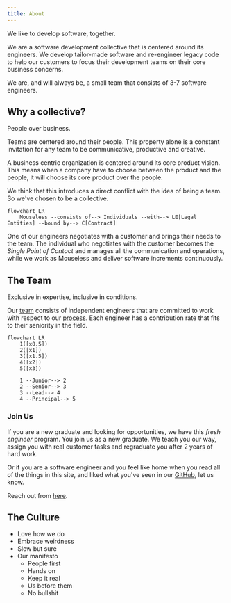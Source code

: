 ```yaml
---
title: About
---
```


We like to develop software, together.

We are a software development collective that is centered around its engineers.
We develop tailor-made software and re-engineer legacy code to help our
customers to focus their development teams on their core business concerns.

We are, and will always be, a small team that consists of 3-7 software
engineers.

## Why a collective?

People over business.

Teams are centered around their people. This property alone is a constant
invitation for any team to be communicative, productive and creative.

A business centric organization is centered around its core product vision. This
means when a company have to choose between the product and the people, it will
choose its core product over the people.

We think that this introduces a direct conflict with the idea of being a team.
So we've chosen to be a collective.

```mermaid
flowchart LR
    Mouseless --consists of--> Individuals --with--> LE[Legal Entities] --bound by--> C[Contract]
```

One of our engineers negotiates with a customer and brings their needs to the
team. The individual who negotiates with the customer becomes the _Single Point
of Contact_ and manages all the communication and operations, while we work as
Mouseless and deliver software increments continuously.


## The Team

Exclusive in expertise, inclusive in conditions.

Our [team][github-people] consists of independent engineers that are committed
to work with respect to our [process](./process.md). Each engineer has a
contribution rate that fits to their seniority in the field.

```mermaid
flowchart LR
    1([x0.5])
    2([x1])
    3([x1.5])
    4([x2])
    5([x3])

    1 --Junior--> 2
    2 --Senior--> 3
    3 --Lead--> 4
    4 --Principal--> 5
```

### Join Us

If you are a new graduate and looking for opportunities, we have this _fresh
engineer_ program. You join us as a new graduate. We teach you our way, assign
you with real customer tasks and regraduate you after 2 years of hard work.

Or if you are a software engineer and you feel like home when you read all of
the things in this site, and liked what you've seen in our [GitHub][github], let
us know.

Reach out from [here][mail].

## The Culture

- Love how we do
- Embrace weirdness
- Slow but sure
- Our manifesto
  - People first
  - Hands on
  - Keep it real
  - Us before them
  - No bullshit

[github-people]: https://github.com/orgs/mouseless/people
[github]: https://github.com/mouseless
[mail]: mailto:connect@mouseless.codes
